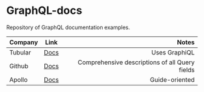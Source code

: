 # GraphQL-docs
Repository of GraphQL documentation examples.

| Company   |      Link      |  Notes |
|----------|:-------------:|------:|
| Tubular |  [Docs](https://developer.tubular.io/) | Uses GraphiQL |
| Github |    [Docs](https://developer.github.com/v4/)   |   Comprehensive descriptions of all Query fields |
| Apollo | [Docs](https://www.apollographql.com/docs/react/react-apollo-migration.html) |    Guide-oriented |
